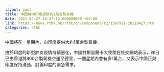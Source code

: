 ```yaml
---
layout: post
title: 中國將向印度提供約1萬台製氧機
date: 2021-04-27 12:37:12.000000000 +08:00
link: https://news.rthk.hk/rthk/ch/component/k2/1587911-20210427.htm
categories: rthk
---
```


中國將在一星期內，向印度提供大約1萬台製氧機。

由於印度的新型肺炎疫情持續惡化，中國駐斯里蘭卡大使館在社交網站表示，昨日已由香港將800台製氧機空運至德里，一個星期內會有多1萬台，又表示中國正與印度保持溝通，討論印度的緊急需求。
